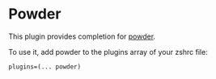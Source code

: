 # Powder

This plugin provides completion for [powder](https://github.com/powder-rb/powder/).

To use it, add powder to the plugins array of your zshrc file:

```
plugins=(... powder)
```
